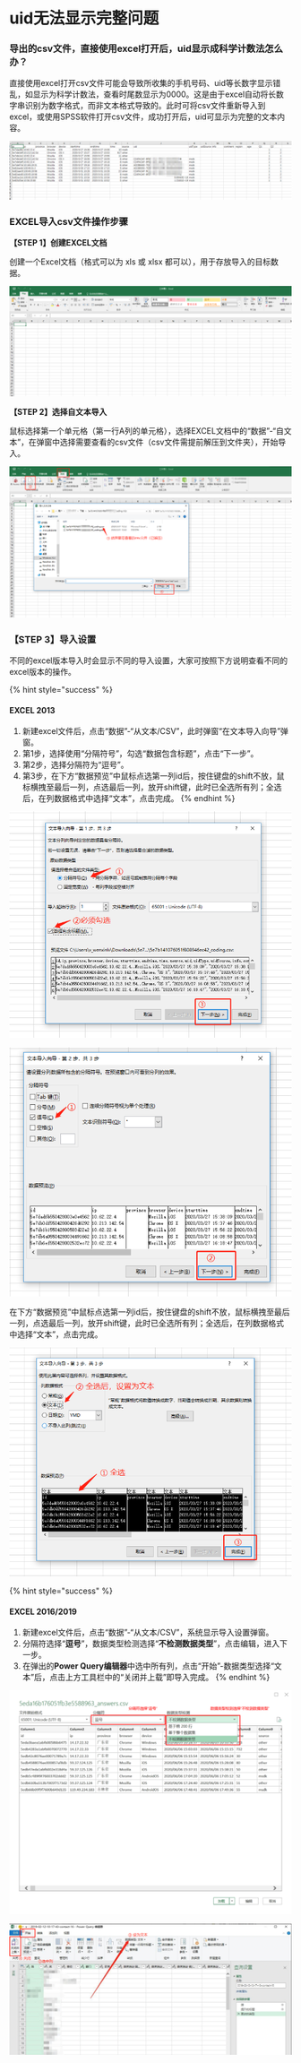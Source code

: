 # uid无法显示完整问题

### 导出的csv文件，直接使用excel打开后，uid显示成科学计数法怎么办？

直接使用excel打开csv文件可能会导致所收集的手机号码、uid等长数字显示错乱，如显示为科学计数法，查看时尾数显示为0000。这是由于excel自动将长数字串识别为数字格式，而非文本格式导致的。此时可将csv文件重新导入到excel，或使用SPSS软件打开csv文件，成功打开后，uid可显示为完整的文本内容。              

![uid&#x5217;&#x663E;&#x793A;&#x4E3A;&#x79D1;&#x5B66;&#x8BA1;&#x6570;&#x6CD5;](../.gitbook/assets/image%20%2846%29.png)

### EXCEL导入csv文件操作步骤

**【STEP 1】创建EXCEL文档**

创建一个Excel文档（格式可以为 xls 或 xlsx 都可以），用于存放导入的目标数据。

![&#x65B0;&#x5EFA;&#x7A7A;&#x767D;&#x6587;&#x6863;](../.gitbook/assets/image%20%2819%29.png)

**【STEP 2】选择自文本导入**

鼠标选择第一个单元格（第一行A列的单元格），选择EXCEL文档中的“数据”-“自文本”，在弹窗中选择需要查看的csv文件（csv文件需提前解压到文件夹），开始导入。

![csv&#x6587;&#x4EF6;&#x5BFC;&#x5165;](../.gitbook/assets/image%20%28346%29.png)

### 【STEP 3】导入设置

不同的excel版本导入时会显示不同的导入设置，大家可按照下方说明查看不同的excel版本的操作。

{% hint style="success" %}
#### EXCEL 2013

1. 新建excel文件后，点击“数据”-“从文本/CSV”，此时弹窗“在文本导入向导”弹窗。
2. 第1步，选择使用“分隔符号”，勾选“数据包含标题”，点击“下一步”。
3. 第2步，选择分隔符为“逗号”。
4. 第3步，在下方“数据预览”中鼠标点选第一列id后，按住键盘的shift不放，鼠标横拽至最后一列，点选最后一列，放开shift键，此时已全选所有列；全选后，在列数据格式中选择“文本”，点击完成。
{% endhint %}

![&#x9009;&#x62E9;&#x4F7F;&#x7528;&#x201C;&#x5206;&#x9694;&#x7B26;&#x53F7;&#x201D;&#xFF0C;&#x52FE;&#x9009;&#x201C;&#x6570;&#x636E;&#x5305;&#x542B;&#x6807;&#x9898;&#x201D;](../.gitbook/assets/image%20%28185%29.png)

![&#x9009;&#x62E9;&#x5206;&#x9694;&#x7B26;&#x4E3A;&#x201C;&#x9017;&#x53F7;&#x201D;](../.gitbook/assets/image%20%28278%29.png)

在下方“数据预览”中鼠标点选第一列id后，按住键盘的shift不放，鼠标横拽至最后一列，点选最后一列，放开shift键，此时已全选所有列；全选后，在列数据格式中选择“文本”，点击完成。

![&#x5168;&#x9009;&#x6570;&#x636E;&#x5217;&#xFF0C;&#x5E76;&#x9009;&#x62E9;&#x6570;&#x636E;&#x683C;&#x5F0F;&#x4E3A;&#x201C;&#x6587;&#x672C;&#x201D;](../.gitbook/assets/image%20%28217%29.png)

{% hint style="success" %}
#### EXCEL 2016/2019

1. 新建excel文件后，点击“数据”-“从文本/CSV”，系统显示导入设置弹窗。
2. 分隔符选择“**逗号**”，数据类型检测选择“**不检测数据类型**”，点击编辑，进入下一步。
3. 在弹出的**Power Query编辑器**中选中所有列，点击“开始”-数据类型选择“文本”后，点击上方工具栏中的“关闭并上载”即导入完成。
{% endhint %}

![&#x5206;&#x9694;&#x7B26;&#x9009;&#x62E9;&#x201C;&#x9017;&#x53F7;&#x201D;&#xFF0C;&#x6570;&#x636E;&#x7C7B;&#x578B;&#x68C0;&#x6D4B;&#x9009;&#x62E9;&#x201C;&#x4E0D;&#x68C0;&#x6D4B;&#x6570;&#x636E;&#x7C7B;&#x578B;&#x201D;](../.gitbook/assets/image%20%28491%29.png)

![&#x9009;&#x62E9;&#x6240;&#x6709;&#x5217;&#x540E;&#x8BBE;&#x7F6E;&#x6570;&#x636E;&#x7C7B;&#x578B;&#x4E3A;&#x201C;&#x6587;&#x672C;&#x201D;](../.gitbook/assets/image%20%2834%29.png)





